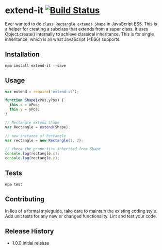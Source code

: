 # extend-it [![Build Status](https://travis-ci.org/reinaldo13/extend-it.svg?branch=master)](https://travis-ci.org/reinaldo13/extend-it)
Ever wanted to do `class Rectangle extends Shape` in JavaScript ES5. This is a helper for creating a subclass that extends from a super class. It uses Object.create() internally to achieve classical inheritance. This is for single inheritance, which is all what JavaScript (<ES6) supports.

## Installation
```shell
npm install extend-it --save
```

## Usage
```javascript
var extend = require('extend-it');

function Shape(xPos,yPos) {
  this.x = xPos;
  this.y = yPos;
}

// Rectangle extend Shape
var Rectangle = extend(Shape);

// new instance of Rectangle
var rectangle = new Rectangle(1, 2);

// check the properties inherited from Shape
console.log(rectangle.x);
console.log(rectangle.y);
```

## Tests
```shell
npm test
```

## Contributing
In lieu of a formal styleguide, take care to maintain the existing coding style.
Add unit tests for any new or changed functionality. Lint and test your code.

## Release History
* 1.0.0 Initial release
